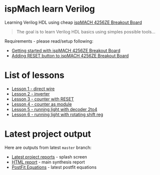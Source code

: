 # ispMach learn Verilog

Learning Verilog HDL using cheap [ispMACH 4256ZE Breakout Board][]

> The goal is to learn Verilog HDL basics using simples possible tools...

Requirements - please read/setup following:
* [Getting started with ispMACH 4256ZE Breakout Board][]
* [Adding RESET button to ispMACH 4256ZE Breakout Board][]

# List of lessons

* [Lesson 1 - direct wire]
* [Lesson 2 - inverter]
* [Lesson 3 - counter with RESET]
* [Lesson 4 - counter as module]
* [Lesson 5 - running light with decoder 2to4]
* [Lesson 6 - running light with rotating shift reg]

# Latest project output
Here are outputs from latest `master` branch:
* [Latest project reports]  - splash screen
* [HTML report] - main synthesis report 
* [PostFit Equations] - latest postfit equations

[ispMACH 4256ZE Breakout Board]: http://www.latticesemi.com/Products/DevelopmentBoardsAndKits/ispMACH4256ZEBreakoutBoard.aspx
[Getting started with ispMACH 4256ZE Breakout Board]: https://github.com/hpaluch/hpaluch.github.io/wiki/Getting-started-with-ispMACH-4256ZE-Breakout-Board
[Adding RESET button to ispMACH 4256ZE Breakout Board]: https://github.com/hpaluch/hpaluch.github.io/wiki/Adding-RESET-button-to-ispMACH-4256ZE-Breakout-Board
[Latest project reports]: https://hpaluch.github.io/ispMach-learn-verilog/
[HTML report]: https://hpaluch.github.io/ispMach-learn-verilog/bb_learn.html
[JEDEC]: https://hpaluch.github.io/ispMach-learn-verilog/bb_learn.jed
[PostFit Equations]:https://hpaluch.github.io/ispMach-learn-verilog/bb_learn_rpt.html#PostFit_Equations
[Lesson 1 - direct wire]: https://github.com/hpaluch/ispMach-learn-verilog/tree/b-lesson1-direct-wire
[Lesson 2 - inverter]: https://github.com/hpaluch/ispMach-learn-verilog/tree/b-lesson2-invert
[Lesson 3 - counter with RESET]:  https://github.com/hpaluch/ispMach-learn-verilog/tree/b-lesson3-counter-w-rst
[Lesson 4 - counter as module]: https://github.com/hpaluch/ispMach-learn-verilog/tree/b-lesson4-counter-module
[Lesson 5 - running light with decoder 2to4]: https://github.com/hpaluch/ispMach-learn-verilog/tree/b-lesson5-dec2to4
[Lesson 6 - running light with rotating shift reg]: https://github.com/hpaluch/ispMach-learn-verilog/tree/b-lesson6-shift
  